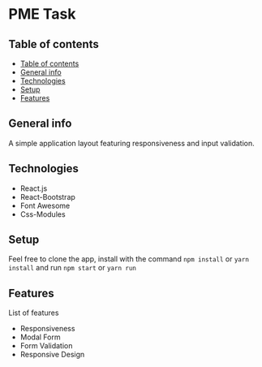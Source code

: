 # PME Task

## Table of contents
  - [Table of contents](#table-of-contents)
  - [General info](#general-info)
  - [Technologies](#technologies)
  - [Setup](#setup)
  - [Features](#features)

## General info

A simple application layout featuring responsiveness and input validation.

## Technologies

- React.js
- React-Bootstrap
- Font Awesome
- Css-Modules

## Setup

Feel free to clone the app, install with the command `npm install` or `yarn install` and run `npm start` or `yarn run`

## Features

List of features

- Responsiveness
- Modal Form
- Form Validation
- Responsive Design
